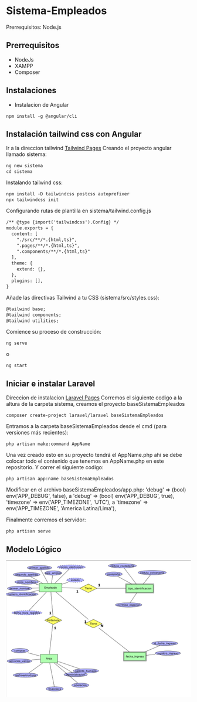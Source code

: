 # Sistema-Empleados
Prerrequisitos:
Node.js 

## Prerrequisitos
* NodeJs
* XAMPP
* Composer

## Instalaciones
* Instalacion de Angular
```
npm install -g @angular/cli
```

## Instalación tailwind css con Angular
Ir a la direccion tailwind [Tailwind Pages](https://pages.github.com/)
Creando el proyecto angular llamado sistema:
```
ng new sistema
cd sistema

```
Instalando tailwind css:
```
npm install -D tailwindcss postcss autoprefixer
npx tailwindcss init

```
Configurando rutas de plantilla en sistema/tailwind.config.js

```
/** @type {import('tailwindcss').Config} */
module.exports = {
  content: [
    "./src/**/*.{html,ts}",
    ".pages/**/*.{html,ts}",
    ".components/**/*.{html,ts}"
  ],
  theme: {
    extend: {},
  },
  plugins: [],
}

```
Añade las directivas Tailwind a tu CSS (sistema/src/styles.css):
```
@tailwind base;
@tailwind components;
@tailwind utilities;

```
Comience su proceso de construcción:

```
ng serve
```
o
```
ng start
```

## Iniciar e instalar Laravel
Direccion de instalacion [Laravel Pages](https://laravel.com/docs/11.x/installation)
Corremos el siguiente codigo a la altura de la carpeta sistema, creamos el proyecto baseSistemaEmpleados 
```
composer create-project laravel/laravel baseSistemaEmpleados
```

Entramos a la carpeta baseSistemaEmpleados desde el cmd (para versiones más recientes):
```
php artisan make:command AppName
```

Una vez creado esto en su proyecto tendrá el AppName.php ahí se debe colocar todo el contenido que tenemos en AppName.php en este repositorio. Y correr el siguiente codigo:

```
php artisan app:name baseSistemaEmpleados
```
Modificar en el archivo baseSistemaEmpleados/app.php:
'debug' => (bool) env('APP_DEBUG', false), a 'debug' => (bool) env('APP_DEBUG', true),
'timezone' => env('APP_TIMEZONE', 'UTC'),	a	'timezone' => env('APP_TIMEZONE', 'America Latina/Lima'),

Finalmente corremos el servidor:
```
php artisan serve
```
## Modelo Lógico
[![Texto alternativo](./img/modelo_logico.png)](https://github.com/DiegoRivas12)
